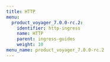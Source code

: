 ```yaml
---
title: HTTP
menu:
  product_voyager_7.0.0-rc.2:
    identifier: http-ingress
    name: HTTP
    parent: ingress-guides
    weight: 10
menu_name: product_voyager_7.0.0-rc.2
---
```


